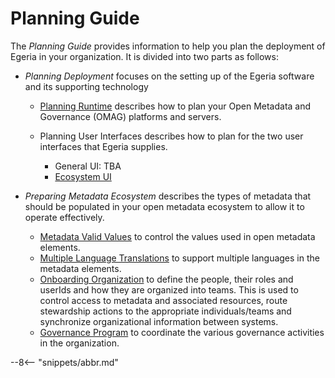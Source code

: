 <!-- SPDX-License-Identifier: CC-BY-4.0 -->
<!-- Copyright Contributors to the Egeria project 2019. -->

# Planning Guide

The *Planning Guide* provides information to help you plan the deployment of Egeria in your organization.  It is divided into two parts as follows: 

* *Planning Deployment* focuses on the setting up of the Egeria software and its supporting technology
              
     * [Planning Runtime](/guides/planning/runtime/overview) describes how to plan your Open Metadata and Governance (OMAG) platforms and servers.
     * Planning User Interfaces describes how to plan for the two user interfaces that Egeria supplies.

         * General UI: TBA
         * [Ecosystem UI](/user-interfaces/ecosystem/ecosystem-ui-planning)
      
* *Preparing Metadata Ecosystem* describes the types of metadata that should be populated in your open metadata ecosystem to allow it to operate effectively.

    * [Metadata Valid Values](/guides/planning/valid-values/overview) to control the values used in open metadata elements.
    * [Multiple Language Translations](/guides/planning/translations/overview) to support multiple languages in the metadata elements.
    * [Onboarding Organization](/guides/planning/organization/overview) to define the people, their roles and userIds and how they are organized into teams.  This is used to control access to metadata and associated resources, route stewardship actions to the appropriate individuals/teams and synchronize organizational information between systems. 
    * [Governance Program](/guides/planning/governance-program/overview) to coordinate the various governance activities in the organization.
  
--8<-- "snippets/abbr.md"
